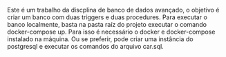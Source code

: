 Este é um trabalho da discplina de banco de dados avançado, o objetivo é criar um banco com duas triggers e duas procedures.
Para executar o banco localmente, basta na pasta raíz do projeto executar o comando docker-compose up.
Para isso é necessário o docker e docker-compose instalado na máquina.
Ou se preferir, pode criar uma instância do postgresql e executar os comandos do arquivo car.sql.